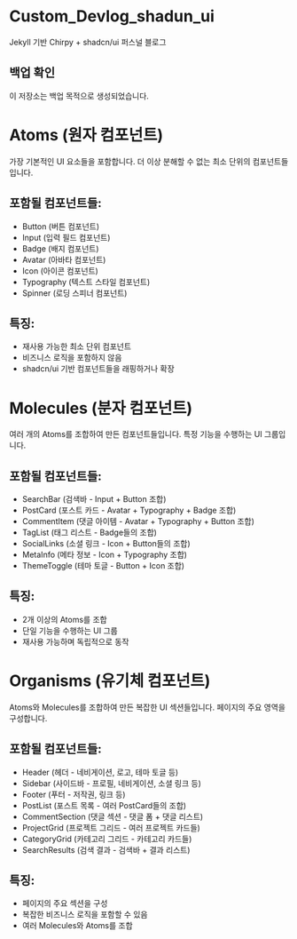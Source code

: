 # Custom_Devlog_shadun_ui
Jekyll 기반 Chirpy + shadcn/ui 퍼스널 블로그

## 백업 확인
이 저장소는 백업 목적으로 생성되었습니다.


# Atoms (원자 컴포넌트)

가장 기본적인 UI 요소들을 포함합니다. 더 이상 분해할 수 없는 최소 단위의 컴포넌트들입니다.

## 포함될 컴포넌트들:
- Button (버튼 컴포넌트)
- Input (입력 필드 컴포넌트)
- Badge (배지 컴포넌트)
- Avatar (아바타 컴포넌트)
- Icon (아이콘 컴포넌트)
- Typography (텍스트 스타일 컴포넌트)
- Spinner (로딩 스피너 컴포넌트)

## 특징:
- 재사용 가능한 최소 단위 컴포넌트
- 비즈니스 로직을 포함하지 않음
- shadcn/ui 기반 컴포넌트들을 래핑하거나 확장

# Molecules (분자 컴포넌트)

여러 개의 Atoms를 조합하여 만든 컴포넌트들입니다. 특정 기능을 수행하는 UI 그룹입니다.

## 포함될 컴포넌트들:
- SearchBar (검색바 - Input + Button 조합)
- PostCard (포스트 카드 - Avatar + Typography + Badge 조합)
- CommentItem (댓글 아이템 - Avatar + Typography + Button 조합)
- TagList (태그 리스트 - Badge들의 조합)
- SocialLinks (소셜 링크 - Icon + Button들의 조합)
- MetaInfo (메타 정보 - Icon + Typography 조합)
- ThemeToggle (테마 토글 - Button + Icon 조합)

## 특징:
- 2개 이상의 Atoms를 조합
- 단일 기능을 수행하는 UI 그룹
- 재사용 가능하며 독립적으로 동작

# Organisms (유기체 컴포넌트)

Atoms와 Molecules를 조합하여 만든 복잡한 UI 섹션들입니다. 페이지의 주요 영역을 구성합니다.

## 포함될 컴포넌트들:
- Header (헤더 - 네비게이션, 로고, 테마 토글 등)
- Sidebar (사이드바 - 프로필, 네비게이션, 소셜 링크 등)
- Footer (푸터 - 저작권, 링크 등)
- PostList (포스트 목록 - 여러 PostCard들의 조합)
- CommentSection (댓글 섹션 - 댓글 폼 + 댓글 리스트)
- ProjectGrid (프로젝트 그리드 - 여러 프로젝트 카드들)
- CategoryGrid (카테고리 그리드 - 카테고리 카드들)
- SearchResults (검색 결과 - 검색바 + 결과 리스트)

## 특징:
- 페이지의 주요 섹션을 구성
- 복잡한 비즈니스 로직을 포함할 수 있음
- 여러 Molecules와 Atoms를 조합